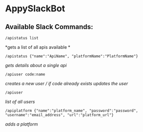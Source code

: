 # AppySlackBot

## Available Slack Commands:

``` /apistatus list ```

 *gets a list of all apis available *


``` /apistatus {"name":"ApiName", "platformName":"PlatformName"} ```

*gets details about a single api*



``` /apiuser code:name ```

*creates a new user / if code already exists updates the user*



``` /apiuser ```

*list of all users*



``` /apiplatform {"name":"platform_name", "password":"password", "username":"email_address", "url":"platform_url"} ```

*adds a platform*
